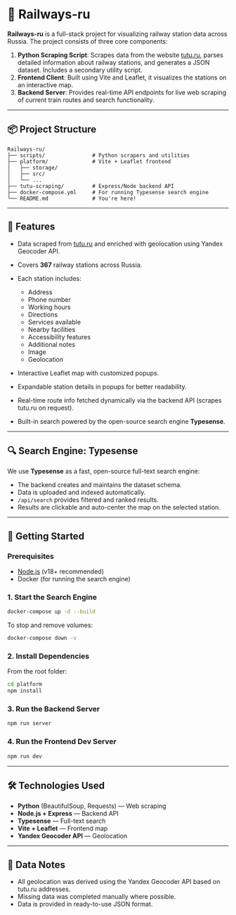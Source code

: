 # 🚉 Railways-ru

**Railways-ru** is a full-stack project for visualizing railway station data across Russia. The project consists of three core components:

1. **Python Scraping Script**: Scrapes data from the website [tutu.ru](https://www.tutu.ru), parses detailed information about railway stations, and generates a JSON dataset. Includes a secondary utility script.
2. **Frontend Client**: Built using Vite and Leaflet, it visualizes the stations on an interactive map.
3. **Backend Server**: Provides real-time API endpoints for live web scraping of current train routes and search functionality.

---

## 📦 Project Structure

```
Railways-ru/
├── scripts/               # Python scrapers and utilities
├── platform/              # Vite + Leaflet frontend
│   ├── storage/
│   ├── src/
│   └── ...
├── tutu-scraping/         # Express/Node backend API
├── docker-compose.yml     # For running Typesense search engine
└── README.md              # You're here!
```

---

## 🧠 Features

* Data scraped from [tutu.ru](https://www.tutu.ru) and enriched with geolocation using Yandex Geocoder API.
* Covers **367** railway stations across Russia.
* Each station includes:

  * Address
  * Phone number
  * Working hours
  * Directions
  * Services available
  * Nearby facilities
  * Accessibility features
  * Additional notes
  * Image
  * Geolocation
* Interactive Leaflet map with customized popups.
* Expandable station details in popups for better readability.
* Real-time route info fetched dynamically via the backend API (scrapes tutu.ru on request).
* Built-in search powered by the open-source search engine **Typesense**.

---

## 🔍 Search Engine: Typesense

We use **Typesense** as a fast, open-source full-text search engine:

* The backend creates and maintains the dataset schema.
* Data is uploaded and indexed automatically.
* `/api/search` provides filtered and ranked results.
* Results are clickable and auto-center the map on the selected station.

---

## 🚀 Getting Started

### Prerequisites

* [Node.js](https://nodejs.org/en) (v18+ recommended)
* Docker (for running the search engine)

### 1. Start the Search Engine

```bash
docker-compose up -d --build
```

To stop and remove volumes:

```bash
docker-compose down -v
```

### 2. Install Dependencies

From the root folder:

```bash
cd platform
npm install
```

### 3. Run the Backend Server

```bash
npm run server
```

### 4. Run the Frontend Dev Server

```bash
npm run dev
```

---


## 🛠 Technologies Used

* **Python** (BeautifulSoup, Requests) — Web scraping
* **Node.js + Express** — Backend API
* **Typesense** — Full-text search
* **Vite + Leaflet** — Frontend map
* **Yandex Geocoder API** — Geolocation

---

## 📍 Data Notes

* All geolocation was derived using the Yandex Geocoder API based on tutu.ru addresses.
* Missing data was completed manually where possible.
* Data is provided in ready-to-use JSON format.
